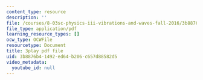 ```yaml
---
content_type: resource
description: ''
file: /courses/8-03sc-physics-iii-vibrations-and-waves-fall-2016/3b8876b41492ed64b206c657d88582d5_cZAM2Co3tzo.pdf
file_type: application/pdf
learning_resource_types: []
ocw_type: OCWFile
resourcetype: Document
title: 3play pdf file
uid: 3b8876b4-1492-ed64-b206-c657d88582d5
video_metadata:
  youtube_id: null
---
```

